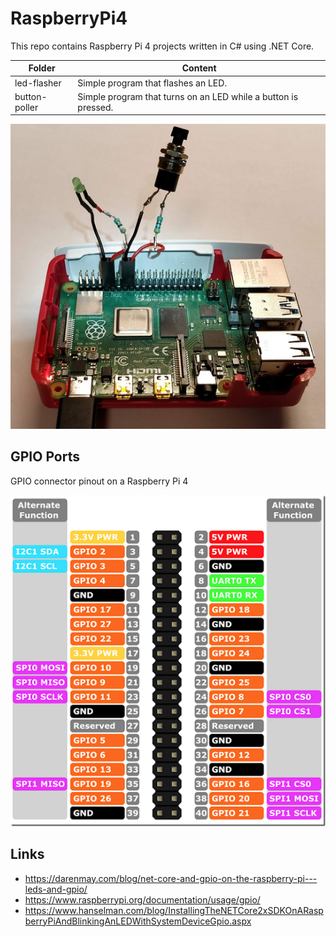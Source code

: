 # RaspberryPi4
This repo contains Raspberry Pi 4 projects written in C# using .NET Core.

| Folder | Content |
|--------|---------|
| led-flasher  | Simple program that flashes an LED. |
| button-poller | Simple program that turns on an LED while a button is pressed. |

![Photo](photo.jpg)

## GPIO Ports

GPIO connector pinout on a Raspberry Pi 4

![Pinout](Pi4_GPIO.png)

## Links
* https://darenmay.com/blog/net-core-and-gpio-on-the-raspberry-pi---leds-and-gpio/
* https://www.raspberrypi.org/documentation/usage/gpio/
* https://www.hanselman.com/blog/InstallingTheNETCore2xSDKOnARaspberryPiAndBlinkingAnLEDWithSystemDeviceGpio.aspx
